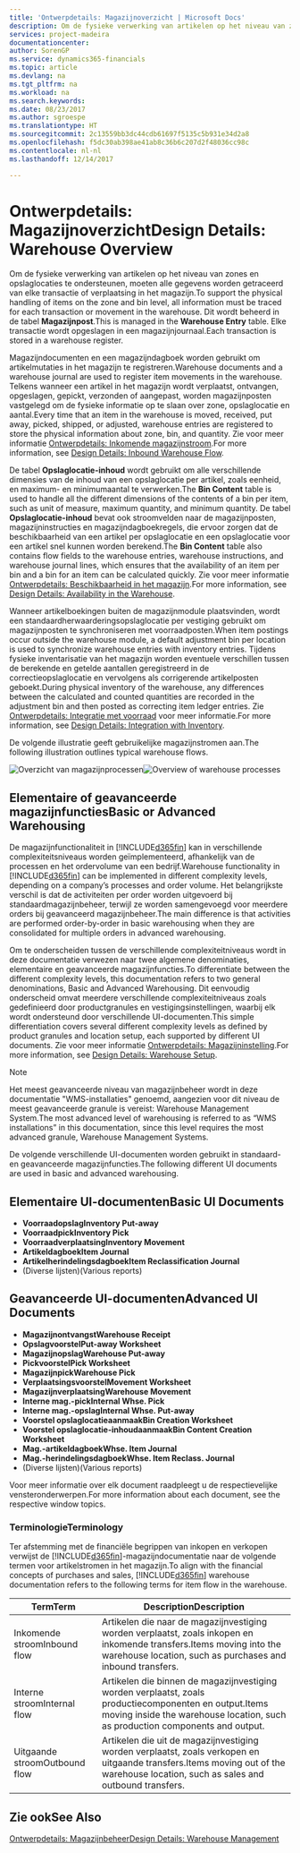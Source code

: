 ```yaml
---
title: 'Ontwerpdetails: Magazijnoverzicht | Microsoft Docs'
description: Om de fysieke verwerking van artikelen op het niveau van zones en opslaglocaties te ondersteunen, moeten alle gegevens worden getraceerd van elke transactie of verplaatsing in het magazijn. Dit wordt beheerd in de tabel **Magazijnpost**. Elke transactie wordt opgeslagen in een magazijnjournaal.
services: project-madeira
documentationcenter: 
author: SorenGP
ms.service: dynamics365-financials
ms.topic: article
ms.devlang: na
ms.tgt_pltfrm: na
ms.workload: na
ms.search.keywords: 
ms.date: 08/23/2017
ms.author: sgroespe
ms.translationtype: HT
ms.sourcegitcommit: 2c13559bb3dc44cdb61697f5135c5b931e34d2a8
ms.openlocfilehash: f5dc30ab398ae41ab8c36b6c207d2f48036cc98c
ms.contentlocale: nl-nl
ms.lasthandoff: 12/14/2017

---
```

# <a name="design-details-warehouse-overview"></a><span data-ttu-id="8f379-105">Ontwerpdetails: Magazijnoverzicht</span><span class="sxs-lookup"><span data-stu-id="8f379-105">Design Details: Warehouse Overview</span></span>
<span data-ttu-id="8f379-106">Om de fysieke verwerking van artikelen op het niveau van zones en opslaglocaties te ondersteunen, moeten alle gegevens worden getraceerd van elke transactie of verplaatsing in het magazijn.</span><span class="sxs-lookup"><span data-stu-id="8f379-106">To support the physical handling of items on the zone and bin level, all information must be traced for each transaction or movement in the warehouse.</span></span> <span data-ttu-id="8f379-107">Dit wordt beheerd in de tabel **Magazijnpost**.</span><span class="sxs-lookup"><span data-stu-id="8f379-107">This is managed in the **Warehouse Entry** table.</span></span> <span data-ttu-id="8f379-108">Elke transactie wordt opgeslagen in een magazijnjournaal.</span><span class="sxs-lookup"><span data-stu-id="8f379-108">Each transaction is stored in a warehouse register.</span></span>  

<span data-ttu-id="8f379-109">Magazijndocumenten en een magazijndagboek worden gebruikt om artikelmutaties in het magazijn te registreren.</span><span class="sxs-lookup"><span data-stu-id="8f379-109">Warehouse documents and a warehouse journal are used to register item movements in the warehouse.</span></span> <span data-ttu-id="8f379-110">Telkens wanneer een artikel in het magazijn wordt verplaatst, ontvangen, opgeslagen, gepickt, verzonden of aangepast, worden magazijnposten vastgelegd om de fysieke informatie op te slaan over zone, opslaglocatie en aantal.</span><span class="sxs-lookup"><span data-stu-id="8f379-110">Every time that an item in the warehouse is moved, received, put away, picked, shipped, or adjusted, warehouse entries are registered to store the physical information about zone, bin, and quantity.</span></span> <span data-ttu-id="8f379-111">Zie voor meer informatie [Ontwerpdetails: Inkomende magazijnstroom](design-details-outbound-warehouse-flow.md).</span><span class="sxs-lookup"><span data-stu-id="8f379-111">For more information, see [Design Details: Inbound Warehouse Flow](design-details-outbound-warehouse-flow.md).</span></span>  

<span data-ttu-id="8f379-112">De tabel **Opslaglocatie-inhoud** wordt gebruikt om alle verschillende dimensies van de inhoud van een opslaglocatie per artikel, zoals eenheid, en maximum- en minimumaantal te verwerken.</span><span class="sxs-lookup"><span data-stu-id="8f379-112">The **Bin Content** table is used to handle all the different dimensions of the contents of a bin per item, such as unit of measure, maximum quantity, and minimum quantity.</span></span> <span data-ttu-id="8f379-113">De tabel **Opslaglocatie-inhoud** bevat ook stroomvelden naar de magazijnposten, magazijninstructies en magazijndagboekregels, die ervoor zorgen dat de beschikbaarheid van een artikel per opslaglocatie en een opslaglocatie voor een artikel snel kunnen worden berekend.</span><span class="sxs-lookup"><span data-stu-id="8f379-113">The **Bin Content** table also contains flow fields to the warehouse entries, warehouse instructions, and warehouse journal lines, which ensures that the availability of an item per bin and a bin for an item can be calculated quickly.</span></span> <span data-ttu-id="8f379-114">Zie voor meer informatie [Ontwerpdetails: Beschikbaarheid in het magazijn](design-details-availability-in-the-warehouse.md).</span><span class="sxs-lookup"><span data-stu-id="8f379-114">For more information, see [Design Details: Availability in the Warehouse](design-details-availability-in-the-warehouse.md).</span></span>  

<span data-ttu-id="8f379-115">Wanneer artikelboekingen buiten de magazijnmodule plaatsvinden, wordt een standaardherwaarderingsopslaglocatie per vestiging gebruikt om magazijnposten te synchroniseren met voorraadposten.</span><span class="sxs-lookup"><span data-stu-id="8f379-115">When item postings occur outside the warehouse module, a default adjustment bin per location is used to synchronize warehouse entries with inventory entries.</span></span> <span data-ttu-id="8f379-116">Tijdens fysieke inventarisatie van het magazijn worden eventuele verschillen tussen de berekende en getelde aantallen geregistreerd in de correctieopslaglocatie en vervolgens als corrigerende artikelposten geboekt.</span><span class="sxs-lookup"><span data-stu-id="8f379-116">During physical inventory of the warehouse, any differences between the calculated and counted quantities are recorded in the adjustment bin and then posted as correcting item ledger entries.</span></span> <span data-ttu-id="8f379-117">Zie [Ontwerpdetails: Integratie met voorraad](design-details-integration-with-inventory.md) voor meer informatie.</span><span class="sxs-lookup"><span data-stu-id="8f379-117">For more information, see [Design Details: Integration with Inventory](design-details-integration-with-inventory.md).</span></span>  

<span data-ttu-id="8f379-118">De volgende illustratie geeft gebruikelijke magazijnstromen aan.</span><span class="sxs-lookup"><span data-stu-id="8f379-118">The following illustration outlines typical warehouse flows.</span></span>  

<span data-ttu-id="8f379-119">![Overzicht van magazijnprocessen](media/design_details_warehouse_management_overview.png "design_details_warehouse_management_overview")</span><span class="sxs-lookup"><span data-stu-id="8f379-119">![Overview of warehouse processes](media/design_details_warehouse_management_overview.png "design_details_warehouse_management_overview")</span></span>  

## <a name="basic-or-advanced-warehousing"></a><span data-ttu-id="8f379-120">Elementaire of geavanceerde magazijnfuncties</span><span class="sxs-lookup"><span data-stu-id="8f379-120">Basic or Advanced Warehousing</span></span>  
<span data-ttu-id="8f379-121">De magazijnfunctionaliteit in [!INCLUDE[d365fin](includes/d365fin_md.md)] kan in verschillende complexiteitsniveaus worden geïmplementeerd, afhankelijk van de processen en het ordervolume van een bedrijf.</span><span class="sxs-lookup"><span data-stu-id="8f379-121">Warehouse functionality in [!INCLUDE[d365fin](includes/d365fin_md.md)] can be implemented in different complexity levels, depending on a company’s processes and order volume.</span></span> <span data-ttu-id="8f379-122">Het belangrijkste verschil is dat de activiteiten per order worden uitgevoerd bij standaardmagazijnbeheer, terwijl ze worden samengevoegd voor meerdere orders bij geavanceerd magazijnbeheer.</span><span class="sxs-lookup"><span data-stu-id="8f379-122">The main difference is that activities are performed order-by-order in basic warehousing when they are consolidated for multiple orders in advanced warehousing.</span></span>  

 <span data-ttu-id="8f379-123">Om te onderscheiden tussen de verschillende complexiteitniveaus wordt in deze documentatie verwezen naar twee algemene denominaties, elementaire en geavanceerde magazijnfuncties.</span><span class="sxs-lookup"><span data-stu-id="8f379-123">To differentiate between the different complexity levels, this documentation refers to two general denominations, Basic and Advanced Warehousing.</span></span> <span data-ttu-id="8f379-124">Dit eenvoudig onderscheid omvat meerdere verschillende complexiteitniveaus zoals gedefinieerd door productgranules en vestigingsinstellingen, waarbij elk wordt ondersteund door verschillende UI-documenten.</span><span class="sxs-lookup"><span data-stu-id="8f379-124">This simple differentiation covers several different complexity levels as defined by product granules and location setup, each supported by different UI documents.</span></span> <span data-ttu-id="8f379-125">Zie voor meer informatie [Ontwerpdetails: Magazijninstelling](design-details-warehouse-setup.md).</span><span class="sxs-lookup"><span data-stu-id="8f379-125">For more information, see [Design Details: Warehouse Setup](design-details-warehouse-setup.md).</span></span>  

> [!NOTE]  
>  <span data-ttu-id="8f379-126">Het meest geavanceerde niveau van magazijnbeheer wordt in deze documentatie "WMS-installaties" genoemd, aangezien voor dit niveau de meest geavanceerde granule is vereist: Warehouse Management System.</span><span class="sxs-lookup"><span data-stu-id="8f379-126">The most advanced level of warehousing is referred to as “WMS installations” in this documentation, since this level requires the most advanced granule, Warehouse Management Systems.</span></span>  

 <span data-ttu-id="8f379-127">De volgende verschillende UI-documenten worden gebruikt in standaard- en geavanceerde magazijnfuncties.</span><span class="sxs-lookup"><span data-stu-id="8f379-127">The following different UI documents are used in basic and advanced warehousing.</span></span>  

## <a name="basic-ui-documents"></a><span data-ttu-id="8f379-128">Elementaire UI-documenten</span><span class="sxs-lookup"><span data-stu-id="8f379-128">Basic UI Documents</span></span>  

-   <span data-ttu-id="8f379-129">**Voorraadopslag**</span><span class="sxs-lookup"><span data-stu-id="8f379-129">**Inventory Put-away**</span></span>  
-   <span data-ttu-id="8f379-130">**Voorraadpick**</span><span class="sxs-lookup"><span data-stu-id="8f379-130">**Inventory Pick**</span></span>  
-   <span data-ttu-id="8f379-131">**Voorraadverplaatsing**</span><span class="sxs-lookup"><span data-stu-id="8f379-131">**Inventory Movement**</span></span>  
-   <span data-ttu-id="8f379-132">**Artikeldagboek**</span><span class="sxs-lookup"><span data-stu-id="8f379-132">**Item Journal**</span></span>  
-   <span data-ttu-id="8f379-133">**Artikelherindelingsdagboek**</span><span class="sxs-lookup"><span data-stu-id="8f379-133">**Item Reclassification Journal**</span></span>  
-   <span data-ttu-id="8f379-134">(Diverse lijsten)</span><span class="sxs-lookup"><span data-stu-id="8f379-134">(Various reports)</span></span>  

## <a name="advanced-ui-documents"></a><span data-ttu-id="8f379-135">Geavanceerde UI-documenten</span><span class="sxs-lookup"><span data-stu-id="8f379-135">Advanced UI Documents</span></span>  

-   <span data-ttu-id="8f379-136">**Magazijnontvangst**</span><span class="sxs-lookup"><span data-stu-id="8f379-136">**Warehouse Receipt**</span></span>  
-   <span data-ttu-id="8f379-137">**Opslagvoorstel**</span><span class="sxs-lookup"><span data-stu-id="8f379-137">**Put-away Worksheet**</span></span>  
-   <span data-ttu-id="8f379-138">**Magazijnopslag**</span><span class="sxs-lookup"><span data-stu-id="8f379-138">**Warehouse Put-away**</span></span>  
-   <span data-ttu-id="8f379-139">**Pickvoorstel**</span><span class="sxs-lookup"><span data-stu-id="8f379-139">**Pick Worksheet**</span></span>  
-   <span data-ttu-id="8f379-140">**Magazijnpick**</span><span class="sxs-lookup"><span data-stu-id="8f379-140">**Warehouse Pick**</span></span>  
-   <span data-ttu-id="8f379-141">**Verplaatsingsvoorstel**</span><span class="sxs-lookup"><span data-stu-id="8f379-141">**Movement Worksheet**</span></span>  
-   <span data-ttu-id="8f379-142">**Magazijnverplaatsing**</span><span class="sxs-lookup"><span data-stu-id="8f379-142">**Warehouse Movement**</span></span>  
-   <span data-ttu-id="8f379-143">**Interne mag.-pick**</span><span class="sxs-lookup"><span data-stu-id="8f379-143">**Internal Whse. Pick**</span></span>  
-   <span data-ttu-id="8f379-144">**Interne mag.-opslag**</span><span class="sxs-lookup"><span data-stu-id="8f379-144">**Internal Whse. Put-away**</span></span>  
-   <span data-ttu-id="8f379-145">**Voorstel opslaglocatieaanmaak**</span><span class="sxs-lookup"><span data-stu-id="8f379-145">**Bin Creation Worksheet**</span></span>  
-   <span data-ttu-id="8f379-146">**Voorstel opslaglocatie-inhoudaanmaak**</span><span class="sxs-lookup"><span data-stu-id="8f379-146">**Bin Content Creation Worksheet**</span></span>  
-   <span data-ttu-id="8f379-147">**Mag.-artikeldagboek**</span><span class="sxs-lookup"><span data-stu-id="8f379-147">**Whse. Item Journal**</span></span>  
-   <span data-ttu-id="8f379-148">**Mag.-herindelingsdagboek**</span><span class="sxs-lookup"><span data-stu-id="8f379-148">**Whse. Item Reclass. Journal**</span></span>  
-   <span data-ttu-id="8f379-149">(Diverse lijsten)</span><span class="sxs-lookup"><span data-stu-id="8f379-149">(Various reports)</span></span>  

<span data-ttu-id="8f379-150">Voor meer informatie over elk document raadpleegt u de respectievelijke vensteronderwerpen.</span><span class="sxs-lookup"><span data-stu-id="8f379-150">For more information about each document, see the respective window topics.</span></span>  

### <a name="terminology"></a><span data-ttu-id="8f379-151">Terminologie</span><span class="sxs-lookup"><span data-stu-id="8f379-151">Terminology</span></span>  
<span data-ttu-id="8f379-152">Ter afstemming met de financiële begrippen van inkopen en verkopen verwijst de [!INCLUDE[d365fin](includes/d365fin_md.md)]-magazijndocumentatie naar de volgende termen voor artikelstromen in het magazijn.</span><span class="sxs-lookup"><span data-stu-id="8f379-152">To align with the financial concepts of purchases and sales, [!INCLUDE[d365fin](includes/d365fin_md.md)] warehouse documentation refers to the following terms for item flow in the warehouse.</span></span>  

|<span data-ttu-id="8f379-153">Term</span><span class="sxs-lookup"><span data-stu-id="8f379-153">Term</span></span>|<span data-ttu-id="8f379-154">Description</span><span class="sxs-lookup"><span data-stu-id="8f379-154">Description</span></span>|  
|----------|---------------------------------------|  
|<span data-ttu-id="8f379-155">Inkomende stroom</span><span class="sxs-lookup"><span data-stu-id="8f379-155">Inbound flow</span></span>|<span data-ttu-id="8f379-156">Artikelen die naar de magazijnvestiging worden verplaatst, zoals inkopen en inkomende transfers.</span><span class="sxs-lookup"><span data-stu-id="8f379-156">Items moving into the warehouse location, such as purchases and inbound transfers.</span></span>|  
|<span data-ttu-id="8f379-157">Interne stroom</span><span class="sxs-lookup"><span data-stu-id="8f379-157">Internal flow</span></span>|<span data-ttu-id="8f379-158">Artikelen die binnen de magazijnvestiging worden verplaatst, zoals productiecomponenten en output.</span><span class="sxs-lookup"><span data-stu-id="8f379-158">Items moving inside the warehouse location, such as production components and output.</span></span>|  
|<span data-ttu-id="8f379-159">Uitgaande stroom</span><span class="sxs-lookup"><span data-stu-id="8f379-159">Outbound flow</span></span>|<span data-ttu-id="8f379-160">Artikelen die uit de magazijnvestiging worden verplaatst, zoals verkopen en uitgaande transfers.</span><span class="sxs-lookup"><span data-stu-id="8f379-160">Items moving out of the warehouse location, such as sales and outbound transfers.</span></span>|  

## <a name="see-also"></a><span data-ttu-id="8f379-161">Zie ook</span><span class="sxs-lookup"><span data-stu-id="8f379-161">See Also</span></span>  
 [<span data-ttu-id="8f379-162">Ontwerpdetails: Magazijnbeheer</span><span class="sxs-lookup"><span data-stu-id="8f379-162">Design Details: Warehouse Management</span></span>](design-details-warehouse-management.md)

